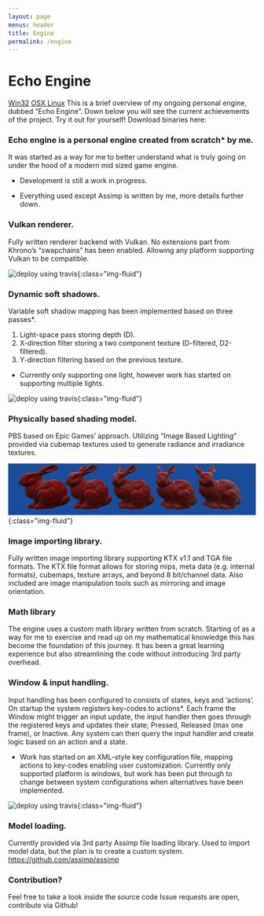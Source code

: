 ```yaml
---
layout: page
menus: header
title: Engine
permalink: /engine
---
```


# Echo Engine
<a class="btn_dwnload" href="../download/XXX">Win32</a>
<a class="btn_dwnload" href="../download/XXX">OSX  </a>
<a class="btn_dwnload" href="../download/XXX">Linux</a>
This is a brief overview of my ongoing personal engine, dubbed “Echo Engine”.
Down below you will see the current achievements of the project.
Try it out for yourself!
Download binaries here:

### Echo engine is a personal engine created from scratch* by me.
It was started as a way for me to better understand what is truly going on
under the hood of a modern mid sized game engine.
- Development is still a work in progress.
 * Everything used except Assimp is written by me, more details further down.

### Vulkan renderer.
Fully written renderer backend with Vulkan.
No extensions part from Khrono’s “swapchains” has been enabled.
Allowing any platform supporting Vulkan to be compatible.

![deploy using travis](/assets/img/engine/VKRenderer.png){:class="img-fluid"}

### Dynamic soft shadows.
Variable soft shadow mapping has been implemented based on three passes*.
1. Light-space pass storing depth (D).
2. X-direction filter storing a two component texture (D-filtered, D2-filtered).
3. Y-direction filtering based on the previous texture.
 * Currently only supporting one light, however work has started on supporting
   multiple lights.

![deploy using travis](/assets/img/engine/Shadow.gif){:class="img-fluid"}

### Physically based shading model.
PBS based on Epic Games’ approach.
Utilizing “Image Based Lighting” provided via cubemap textures used to generate
radiance and irradiance textures.

![deploy using travis](/assets/img/engine/PBS_Model.png){:class="img-fluid"}

### Image importing library.
Fully written image importing library supporting KTX v1.1 and TGA file formats.
The KTX file format allows for storing mips, meta data (e.g. internal formats),
cubemaps, texture arrays, and beyond 8 bit/channel data. Also included are
image manipulation tools such as mirroring and image orientation.

### Math library
The engine uses a custom math library written from scratch.
Starting of as a way for me to exercise and read up on my mathematical knowledge
this has become the foundation of this journey. It has been a great learning
experience but also streamlining the code without introducing 3rd party overhead.

### Window & input handling. 
Input handling has been configured to consists of states, keys and ‘actions’.
On startup the system registers key-codes to actions*.
Each frame the Window might trigger an input update, the input handler then
goes through the registered keys and updates their state;
Pressed, Released (max one frame), or Inactive.
Any system can then query the input handler and create logic based on an action
and a state.

 * Work has started on an XML-style key configuration file, mapping actions to
   key-codes enabling user customization.
Currently only supported platform is windows, but work has been put through to
change between system configurations when alternatives have been implemented.

![deploy using travis](/assets/img/engine/WindowInput.gif){:class="img-fluid"}

### Model loading.
Currently provided via 3rd party Assimp file loading library.
Used to import model data, but the plan is to create a custom system.
https://github.com/assimp/assimp

### Contribution?
Feel free to take a look inside the source code
Issue requests are open, contribute via Github!
